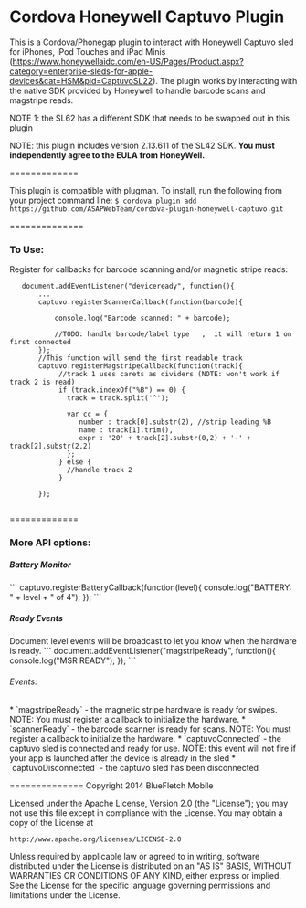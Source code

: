 Cordova Honeywell Captuvo Plugin
============

This is a Cordova/Phonegap plugin to interact with Honeywell Captuvo sled for iPhones, iPod Touches and iPad Minis (https://www.honeywellaidc.com/en-US/Pages/Product.aspx?category=enterprise-sleds-for-apple-devices&cat=HSM&pid=CaptuvoSL22). The plugin works by interacting with the native SDK provided by Honeywell to handle barcode scans and magstripe reads.

NOTE 1: the SL62 has a different SDK that needs to be swapped out in this plugin

NOTE: this plugin includes version 2.13.611 of the SL42 SDK.  **You must independently agree to the EULA from HoneyWell.**

=============

This plugin is compatible with plugman.  To install, run the following from your project command line: 
```$ cordova plugin add https://github.com/ASAPWebTeam/cordova-plugin-honeywell-captuvo.git```


==============


<h3>To Use:</h3>

Register for callbacks for barcode scanning and/or magnetic stripe reads:
```
   document.addEventListener("deviceready", function(){ 
       ...
       captuvo.registerScannerCallback(function(barcode){
           
           console.log("Barcode scanned: " + barcode);
           
           //TODO: handle barcode/label type   ,  it will return 1 on first connected
       });
       //This function will send the first readable track
       captuvo.registerMagstripeCallback(function(track){
       	    //track 1 uses carets as dividers (NOTE: won't work if track 2 is read)
       	    if (track.indexOf("%B") == 0) {
              track = track.split('^');
            
              var cc = {
                 number : track[0].substr(2), //strip leading %B
                 name : track[1].trim(),
                 expr : '20' + track[2].substr(0,2) + '-' + track[2].substr(2,2)
              };
            } else {
              //handle track 2
            }
		
       });
       
```


=============
<h3>More API options:</h3>

<h5>Battery Monitor</h5>
```
  captuvo.registerBatteryCallback(function(level){
    console.log("BATTERY: " + level + " of 4");
  });
```

<h5>Ready Events</h5>
Document level events will be broadcast to let you know when the hardware is ready.
```
  document.addEventListener("magstripeReady", function(){
      console.log("MSR READY");
  });
```
<h6>Events:</h6>
* `magstripeReady` - the magnetic stripe hardware is ready for swipes.  NOTE: You must register a callback to initialize the hardware.
* `scannerReady` - the barcode scanner is ready for scans.  NOTE: You must register a callback to initialize the hardware.
* `captuvoConnected` - the captuvo sled is connected and ready for use.  NOTE: this event will not fire if your app is launched after the device is already in the sled
* `captuvoDisconnected` - the captuvo sled has been disconnected


==============
Copyright 2014 BlueFletch Mobile

Licensed under the Apache License, Version 2.0 (the "License");
you may not use this file except in compliance with the License.
You may obtain a copy of the License at

    http://www.apache.org/licenses/LICENSE-2.0

Unless required by applicable law or agreed to in writing, software
distributed under the License is distributed on an "AS IS" BASIS,
WITHOUT WARRANTIES OR CONDITIONS OF ANY KIND, either express or implied.
See the License for the specific language governing permissions and
limitations under the License.
